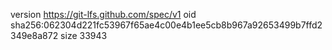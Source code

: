version https://git-lfs.github.com/spec/v1
oid sha256:062304d221fc53967f65ae4c00e4b1ee5cb8b967a92653499b7ffd2349e8a872
size 33943

